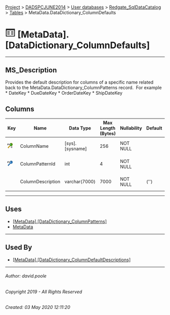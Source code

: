 #### 

[Project](../../../../readme.md) > [DADSPCJUNE2014](../../../readme.md) > [User databases](../../readme.md) > [Redgate_SqlDataCatalog](../readme.md) > [Tables](Tables.md) > MetaData.DataDictionary_ColumnDefaults

# ![Tables](../../../../Images/Table32.png) [MetaData].[DataDictionary_ColumnDefaults]

---

## <a name="#description"></a>MS_Description

Provides the default description for columns of a specific name related back to the MetaData.DataDictionary_ColumnPatterns record.  For example
		* DateKey
		* DueDateKey
		* OrderDateKey
		* ShipDateKey

## <a name="#columns"></a>Columns

| Key | Name | Data Type | Max Length (Bytes) | Nullability | Default | Description |
|---|---|---|---|---|---|---|
| [![Cluster Primary Key PK_DataDictionary_ColumnDefaults: ColumnName](../../../../Images/pkcluster.png)](#indexes) | ColumnName | [sys].[sysname] | 256 | NOT NULL |  | _The name of the column (and natural key) for which a default description will be attached._ |
| [![Foreign Keys FK_DataDictinary_ColumnDefaults_ColumnPattern: [MetaData].[DataDictionary_ColumnPatterns].ColumnPatternId](../../../../Images/fk.png)](#foreignkeys) | ColumnPatternId | int | 4 | NOT NULL |  | _Join to ColumnPatternId column in the MetaData.DataDictionary_ColumnPatterns table._ |
|  | ColumnDescription | varchar(7000) | 7000 | NOT NULL | ('') | _The user friendly description of the column that will be used for all columns that share this name._ |


---

## <a name="#uses"></a>Uses

* [[MetaData].[DataDictionary_ColumnPatterns]](DataDictionary_ColumnPatterns.md)
* [MetaData](../Security/Schemas/MetaData.md)


---

## <a name="#usedby"></a>Used By

* [[MetaData].[DataDictionary_ColumnDefaultDescriptions]](../Views/DataDictionary_ColumnDefaultDescriptions.md)


---

###### Author:  david.poole

###### Copyright 2019 - All Rights Reserved

###### Created: 03 May 2020 12:11:20

